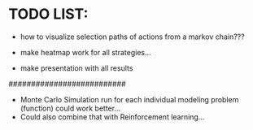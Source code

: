 # TODO LIST:

* how to visualize selection paths of actions from a markov chain???

* make heatmap work for all strategies...

* make presentation with all results

##########################


* Monte Carlo Simulation run for each individual modeling problem (function) could work better...
* Could also combine that with Reinforcement learning...
